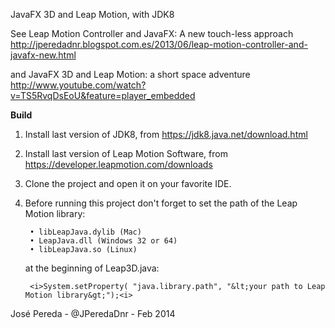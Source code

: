 JavaFX 3D and Leap Motion, with JDK8
 
See Leap Motion Controller and JavaFX: A new touch-less approach 
http://jperedadnr.blogspot.com.es/2013/06/leap-motion-controller-and-javafx-new.html

and JavaFX 3D and Leap Motion: a short space adventure
http://www.youtube.com/watch?v=TS5RvqDsEoU&feature=player_embedded


<b>Build</b>

1. Install last version of JDK8, from https://jdk8.java.net/download.html
2. Install last version of Leap Motion Software, from https://developer.leapmotion.com/downloads
3. Clone the project and open it on your favorite IDE. 
4. Before running this project don't forget to set the path of the Leap Motion library:

        • libLeapJava.dylib (Mac)
        • LeapJava.dll (Windows 32 or 64)
        • libLeapJava.so (Linux)

   at the beginning of Leap3D.java:

        <i>System.setProperty( "java.library.path", "&lt;your path to Leap Motion library&gt;");<i>

Jos&eacute; Pereda - @JPeredaDnr - Feb 2014